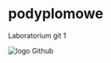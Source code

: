 # podyplomowe
Laboratorium git 1

![logo Github](https://th.bing.com/th/id/OIP.1se1vxpShGM_Eakdl6g8UwHaHx?pid=ImgDet&rs=1 "logo github")